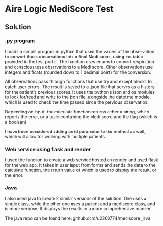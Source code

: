 # Aire Logic MediScore Test

## Solution

### .py program

I made a simple program in python that used the values of the observation to convert those observations into a final Medi score, using the table provided in the test portal. The function uses enums to convert respiration and consciousness observations to a Medi score. Other observations use integers and floats (rounded down to 1 decimal point) for the conversion. 

All observations pass through functions that use try and except blocks to catch user errors. The result is saved to a .json file that serves as a history for the patient's previous scores. It uses the python's json and os modules to look for/read and write to the json file, alongside the datetime module, which is used to check the time passed since the previous observation.

Depending on input, the calculate function returns either a string, which reports the error, or a tuple containing the Medi score and the flag (which is a boolean)

I have been considered adding an id parameter to the method as well, which will allow for working with multiple patients.

### Web service using flask and render

I used the function to create a web service hosted on render, and used flask for the web app. It takes in user input from forms and sends the data to the calculate function, the return value of which is used to display the result, or the error.

### Java

I also used java to create 2 similar versions of the solution. One uses a single class, while the other one uses a patient and a mediscore class, and is more verbose. It displays the results in a more comprehensive manner.

The java repo can be found here: github.com/u2260774/mediscore_java
